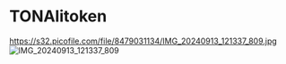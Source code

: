 # TONAlitoken
https://s32.picofile.com/file/8479031134/IMG_20240913_121337_809.jpg
![IMG_20240913_121337_809](https://github.com/user-attachments/assets/9d799a85-595a-4084-aac4-ef2408da3c5c)
